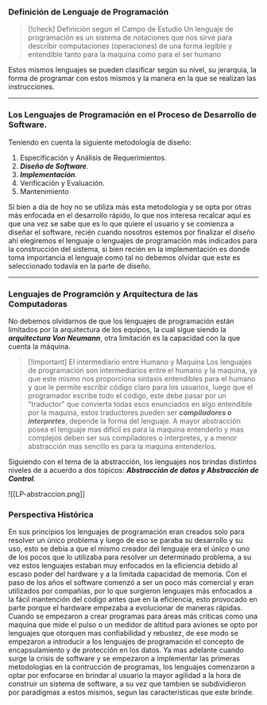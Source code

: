 
### Definición de Lenguaje de Programación

>[!check] Definición segun el Campo de Estudio
>Un lenguaje de programación es un sistema de notaciones que nos sirve para describir computaciones (operaciones) de una forma legible y entendible tanto para la maquina como para el ser humano

Estos mismos lenguajes se pueden clasificar según su nivel, su jerarquia, la forma de programar con estos mismos y la manera en la que se realizan las instrucciones.

---

### Los Lenguajes de Programación en el Proceso de Desarrollo de Software.

Teniendo en cuenta la siguiente metodología de diseño:

1. Especificación y Análisis de Requerimientos.
2. ***Diseño de Software***.
3. ***Implementación***.
4. Verificación y Evaluación.
5. Mantenimiento

Si bien a día de hoy no se utiliza más esta metodología y se opta por otras más enfocada en el desarrollo rápido, lo que nos interesa recalcar aquí es que una vez se sabe que es lo que quiere el usuario y se comienza a diseñar el software, recién cuando nosotros estemos por finalizar el diseño ahí elegiremos el lenguaje o lenguajes de programación más indicados para la construcción del sistema, si bien recién en la implementación es donde toma importancia el lenguaje como tal no debemos olvidar que este es seleccionado todavía en la parte de diseño.

---

### Lenguajes de Programción y Arquitectura de las Computadoras

No debemos olvidarnos de que los lenguajes de programación están limitados por la arquitectura de los equipos, la cual sigue siendo la ***arquitectura Von Neumann***, otra limitación es la capacidad con la que cuenta la máquina.

>[!Important] El intermediario entre Humano y Maquina
>Los lenguajes de programación son intermediarios entre el humano y la maquina, ya que este mismo nos proporciona sintaxis entendibles para el humano y que le permite escribir código claro para los usuarios, luego que el programador escribe todo el código, este debe pasar por un "traductor" que convierta todas esos enunciados en algo entendible por la maquina, estos traductores pueden ser ***compiladores o interpretes***, depende la forma del lenguaje.
>A mayor abstracción posea el lenguaje mas difícil es para la maquina entenderlo y mas complejos deben ser sus compiladores o interpretes, y a menor abstracción mas sencillo es para la maquina entenderlos.

Siguiendo con el tema de la abstracción, los lenguajes nos brindas distintos niveles de a acuerdo a dos tópicos: ***Abstracción de datos y Abstracción de Control***.

<span class="centerImg"> ![[LP-abstraccion.png]] </span>

### Perspectiva Histórica

En sus principios los lenguajes de programación eran creados solo para resolver un único problema y luego de eso se paraba su desarrollo y su uso, esto se debía a que el mismo creador del lenguaje era el único o uno de los pocos que lo utilizaba para resolver un determinado problema, a su vez estos lenguajes estaban muy enfocados en la eficiencia debido al escaso poder del hardware y a la limitada capacidad de memoria.
Con el paso de los años el software comenzó a ser un poco más comercial y eran utilizados por compañías, por lo que surgieron lenguajes más enfocados a la fácil mantención del código antes que en la eficiencia, esto provocado en parte porque el hardware empezaba a evolucionar de maneras rápidas.
Cuando se empezaron a crear programas para áreas más criticas como una maquina que mide el pulso o un medidor de altitud para aviones se opto por lenguajes que otorquen mas confiabilidad y rebustez, de ese modo se empezaron a introducir a los lenguajes de programación el concepto de encapsulamiento y de protección en los datos.
Ya mas adelante cuando surge la crisis de software y se empezaron a implementar las primeras metodologias en la contrucción de programas, los lenguajes comenzaron a optar por enfocarse en brindar al usuario la mayor agilidad a la hora de construir un sistema de software, a su vez que tambien se subdividieron por paradigmas a estos mismos, segun las caracteristicas que este brinde.

